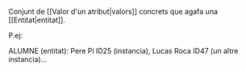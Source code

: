 Conjunt de [[Valor d'un atribut|valors]] concrets que agafa una [[Entitat|entitat]]. 

P.ej:

ALUMNE (entitat): Pere Pi ID25 (instancia), Lucas Roca ID47 (un altre instancia)...